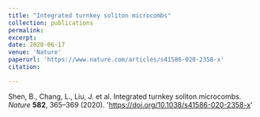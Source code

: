 ```yaml
---
title: "Integrated turnkey soliton microcombs"
collection: publications
permalink: 
excerpt: 
date: 2020-06-17
venue: 'Nature'
paperurl: 'https://www.nature.com/articles/s41586-020-2358-x'
citation: 

---
```

Shen, B., Chang, L., Liu, J. et al. Integrated turnkey soliton microcombs. <i>Nature</i> <b>582</b>, 365–369 (2020). 'https://doi.org/10.1038/s41586-020-2358-x'
